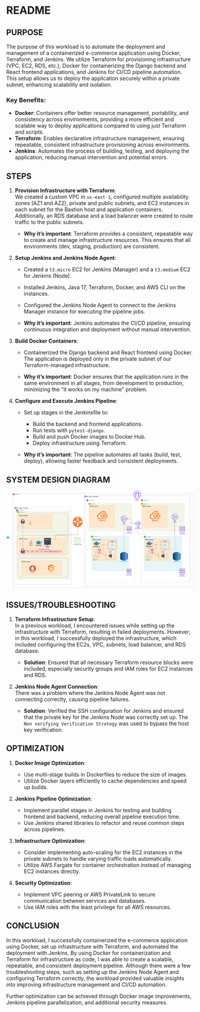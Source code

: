 # README

## PURPOSE

The purpose of this workload is to automate the deployment and management of a containerized e-commerce application using Docker, Terraform, and Jenkins. We utilize Terraform for provisioning infrastructure (VPC, EC2, RDS, etc.), Docker for containerizing the Django backend and React frontend applications, and Jenkins for CI/CD pipeline automation. This setup allows us to deploy the application securely within a private subnet, enhancing scalability and isolation.

### Key Benefits:
- **Docker**: Containers offer better resource management, portability, and consistency across environments, providing a more efficient and scalable way to deploy applications compared to using just Terraform and scripts.
- **Terraform**: Enables declarative infrastructure management, ensuring repeatable, consistent infrastructure provisioning across environments.
- **Jenkins**: Automates the process of building, testing, and deploying the application, reducing manual intervention and potential errors.

## STEPS

1. **Provision Infrastructure with Terraform**:  
   We created a custom VPC in `us-east-1`, configured multiple availability zones (AZ1 and AZ2), private and public subnets, and EC2 instances in each subnet for the Bastion host and application containers. Additionally, an RDS database and a load balancer were created to route traffic to the public subnets.

   - **Why it’s important**: Terraform provides a consistent, repeatable way to create and manage infrastructure resources. This ensures that all environments (dev, staging, production) are consistent.

2. **Setup Jenkins and Jenkins Node Agent**:
   - Created a `t3.micro` EC2 for Jenkins (Manager) and a `t3.medium` EC2 for Jenkins (Node).
   - Installed Jenkins, Java 17, Terraform, Docker, and AWS CLI on the instances.
   - Configured the Jenkins Node Agent to connect to the Jenkins Manager instance for executing the pipeline jobs.

   - **Why it’s important**: Jenkins automates the CI/CD pipeline, ensuring continuous integration and deployment without manual intervention.

3. **Build Docker Containers**:
   - Containerized the Django backend and React frontend using Docker. The application is deployed only in the private subnet of our Terraform-managed infrastructure.
   
   - **Why it’s important**: Docker ensures that the application runs in the same environment in all stages, from development to production, minimizing the "it works on my machine" problem.

4. **Configure and Execute Jenkins Pipeline**:
   - Set up stages in the Jenkinsfile to:
     - Build the backend and frontend applications.
     - Run tests with `pytest-django`.
     - Build and push Docker images to Docker Hub.
     - Deploy infrastructure using Terraform.

   - **Why it’s important**: The pipeline automates all tasks (build, test, deploy), allowing faster feedback and consistent deployments.

## SYSTEM DESIGN DIAGRAM

![System Design Diagram](https://github.com/joesghub/ecommerce_docker_deployment/blob/main/diagram.jpg?raw=true)

## ISSUES/TROUBLESHOOTING

1. **Terraform Infrastructure Setup**:  
   In a previous workload, I encountered issues while setting up the infrastructure with Terraform, resulting in failed deployments. However, in this workload, I successfully deployed the infrastructure, which included configuring the EC2s, VPC, subnets, load balancer, and RDS database.

   - **Solution**: Ensured that all necessary Terraform resource blocks were included, especially security groups and IAM roles for EC2 instances and RDS.

2. **Jenkins Node Agent Connection**:  
   There was a problem where the Jenkins Node Agent was not connecting correctly, causing pipeline failures.

   - **Solution**: Verified the SSH configuration for Jenkins and ensured that the private key for the Jenkins Node was correctly set up. The `Non verifying Verification Strategy` was used to bypass the host key verification.

## OPTIMIZATION

1. **Docker Image Optimization**:
   - Use multi-stage builds in Dockerfiles to reduce the size of images.
   - Utilize Docker layers efficiently to cache dependencies and speed up builds.

2. **Jenkins Pipeline Optimization**:
   - Implement parallel stages in Jenkins for testing and building frontend and backend, reducing overall pipeline execution time.
   - Use Jenkins shared libraries to refactor and reuse common steps across pipelines.

3. **Infrastructure Optimization**:
   - Consider implementing auto-scaling for the EC2 instances in the private subnets to handle varying traffic loads automatically.
   - Utilize AWS Fargate for container orchestration instead of managing EC2 instances directly.

4. **Security Optimization**:
   - Implement VPC peering or AWS PrivateLink to secure communication between services and databases.
   - Use IAM roles with the least privilege for all AWS resources.

## CONCLUSION

In this workload, I successfully containerized the e-commerce application using Docker, set up infrastructure with Terraform, and automated the deployment with Jenkins. By using Docker for containerization and Terraform for infrastructure as code, I was able to create a scalable, repeatable, and consistent deployment pipeline. Although there were a few troubleshooting steps, such as setting up the Jenkins Node Agent and configuring Terraform correctly, the workload provided valuable insights into improving infrastructure management and CI/CD automation.

Further optimization can be achieved through Docker image improvements, Jenkins pipeline parallelization, and additional security measures.

